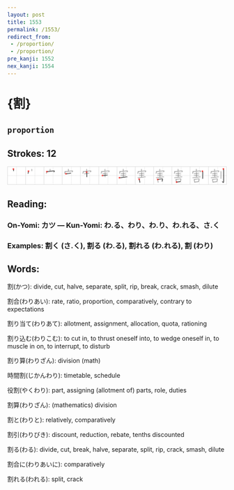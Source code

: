 ```yaml
---
layout: post
title: 1553
permalink: /1553/
redirect_from:
 - /proportion/
 - /proportion/
pre_kanji: 1552
nex_kanji: 1554
---
```


# {割}

## `proportion`

## Strokes: 12

<div class="stroke"><img src="../images/E589B2.png" /></div>

## Reading:

### On-Yomi: カツ &mdash; Kun-Yomi: わ.る、わり、わ.り、わ.れる、さ.く

### Examples: 割く (さ.く), 割る (わ.る), 割れる (わ.れる), 割 (わり)

## Words:

割(かつ): divide, cut, halve, separate, split, rip, break, crack, smash, dilute

割合(わりあい): rate, ratio, proportion, comparatively, contrary to expectations

割り当て(わりあて): allotment, assignment, allocation, quota, rationing

割り込む(わりこむ): to cut in, to thrust oneself into, to wedge oneself in, to muscle in on, to interrupt, to disturb

割り算(わりざん): division (math)

時間割(じかんわり): timetable, schedule

役割(やくわり): part, assigning (allotment of) parts, role, duties

割算(わりざん): (mathematics) division

割と(わりと): relatively, comparatively

割引(わりびき): discount, reduction, rebate, tenths discounted

割る(わる): divide, cut, break, halve, separate, split, rip, crack, smash, dilute

割合に(わりあいに): comparatively

割れる(われる): split, crack
